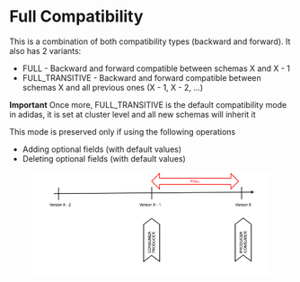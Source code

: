 # Full Compatibility

This is a combination of both compatibility types (backward and forward). It also has 2 variants:

* FULL - Backward and forward compatible between schemas X and X - 1
* FULL\_TRANSITIVE - Backward and forward compatible between schemas X and all previous ones (X - 1, X - 2, ...)

**Important** Once more, FULL\_TRANSITIVE is the default compatibility mode in adidas, it is set at cluster level and all new schemas will inherit it

This mode is preserved only if using the following operations

* Adding optional fields (with default values)
* Deleting optional fields (with default values)

<figure><img src="../../../.gitbook/assets/spaces_PQHX3w20BF4lnkckLJzC_uploads_git-blob-effb69104100a69f6101daee3cb01a88dded13d4_sr_full_compat.png" alt=""><figcaption></figcaption></figure>
